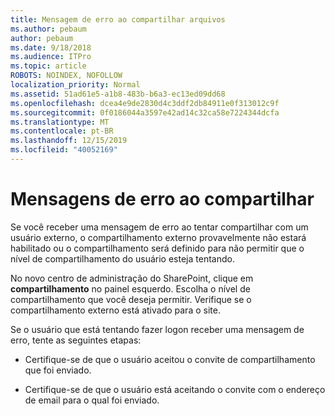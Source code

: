 ```yaml
---
title: Mensagem de erro ao compartilhar arquivos
ms.author: pebaum
author: pebaum
ms.date: 9/18/2018
ms.audience: ITPro
ms.topic: article
ROBOTS: NOINDEX, NOFOLLOW
localization_priority: Normal
ms.assetid: 51ad61e5-a1b8-483b-b6a3-ec13ed09dd68
ms.openlocfilehash: dcea4e9de2830d4c3ddf2db84911e0f313012c9f
ms.sourcegitcommit: 0f0186044a3597e42ad14c32ca58e7224344dcfa
ms.translationtype: MT
ms.contentlocale: pt-BR
ms.lasthandoff: 12/15/2019
ms.locfileid: "40052169"
---
```

# <a name="error-messages-when-sharing"></a>Mensagens de erro ao compartilhar

Se você receber uma mensagem de erro ao tentar compartilhar com um usuário externo, o compartilhamento externo provavelmente não estará habilitado ou o compartilhamento será definido para não permitir que o nível de compartilhamento do usuário esteja tentando.
  
No novo centro de administração do SharePoint, clique em **compartilhamento** no painel esquerdo. Escolha o nível de compartilhamento que você deseja permitir. Verifique se o compartilhamento externo está ativado para o site. 
  
Se o usuário que está tentando fazer logon receber uma mensagem de erro, tente as seguintes etapas:
  
- Certifique-se de que o usuário aceitou o convite de compartilhamento que foi enviado.
    
- Certifique-se de que o usuário está aceitando o convite com o endereço de email para o qual foi enviado.
    

